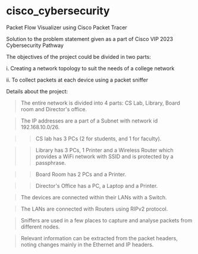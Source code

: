 # cisco_cybersecurity
Packet Flow Visualizer using Cisco Packet Tracer

Solution to the problem statement given as a part of Cisco VIP 2023 Cybersecurity Pathway

The objectives of the project could be divided in two parts:

  i.  Creating a network topology to suit the needs of a college network

  ii. To collect packets at each device using a packet sniffer


Details about the project: 

>  The entire network is divided into 4 parts: CS Lab, Library, Board room and Director's office. 

>  The IP addresses are a part of a Subnet with network id 192.168.10.0/26. 

  >>  CS lab has 3 PCs (2 for students, and 1 for faculty).

  >>  Library has 3 PCs, 1 Printer and a Wireless Router which provides a WiFi network with SSID and is protected by a passphrase.

  >>  Board Room has 2 PCs and a Printer.

  >>  Director's Office has a PC, a Laptop and a Printer. 

>  The devices are connected within their LANs with a Switch.

>  The LANs are connected with Routers using RIPv2 protocol.

>  Sniffers are used in a few places to capture and analyse packets from different nodes.

>  Relevant information can be extracted from the packet headers, noting changes mainly in the Ethernet and IP headers.

